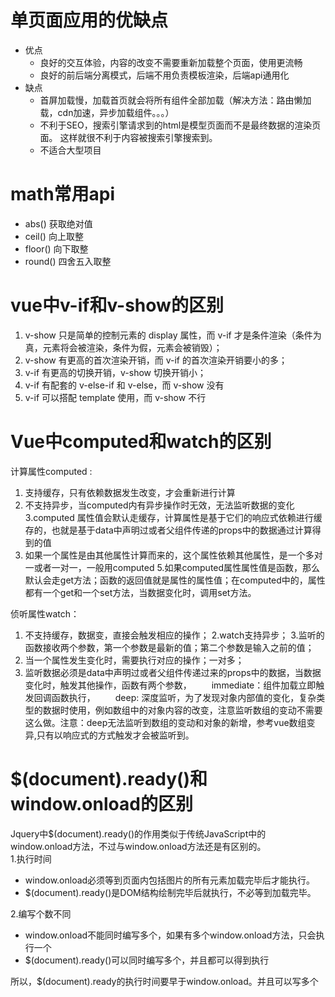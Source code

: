 # 单页面应用的优缺点
+ 优点
    + 良好的交互体验，内容的改变不需要重新加载整个页面，使用更流畅
    + 良好的前后端分离模式，后端不用负责模板渲染，后端api通用化
+ 缺点
    + 首屏加载慢，加载首页就会将所有组件全部加载（解决方法：路由懒加载，cdn加速，异步加载组件。。。）
    + 不利于SEO，搜索引擎请求到的html是模型页面而不是最终数据的渲染页面。 这样就很不利于内容被搜索引擎搜索到。
    + 不适合大型项目
# math常用api
+ abs()  获取绝对值
+ ceil()  向上取整
+ floor()  向下取整
+ round()  四舍五入取整
# vue中v-if和v-show的区别
1. v-show 只是简单的控制元素的 display 属性，而 v-if 才是条件渲染（条件为真，元素将会被渲染，条件为假，元素会被销毁）；
2. v-show 有更高的首次渲染开销，而 v-if 的首次渲染开销要小的多；
3. v-if 有更高的切换开销，v-show 切换开销小；
4. v-if 有配套的 v-else-if 和 v-else，而 v-show 没有
5. v-if 可以搭配 template 使用，而 v-show 不行
# Vue中computed和watch的区别
计算属性computed : 
1. 支持缓存，只有依赖数据发生改变，才会重新进行计算
2. 不支持异步，当computed内有异步操作时无效，无法监听数据的变化
3.computed 属性值会默认走缓存，计算属性是基于它们的响应式依赖进行缓存的，也就是基于data中声明过或者父组件传递的props中的数据通过计算得到的值
4. 如果一个属性是由其他属性计算而来的，这个属性依赖其他属性，是一个多对一或者一对一，一般用computed
5.如果computed属性属性值是函数，那么默认会走get方法；函数的返回值就是属性的属性值；在computed中的，属性都有一个get和一个set方法，当数据变化时，调用set方法。  

侦听属性watch：
1. 不支持缓存，数据变，直接会触发相应的操作；
2.watch支持异步；
3.监听的函数接收两个参数，第一个参数是最新的值；第二个参数是输入之前的值；
4. 当一个属性发生变化时，需要执行对应的操作；一对多；
5. 监听数据必须是data中声明过或者父组件传递过来的props中的数据，当数据变化时，触发其他操作，函数有两个参数，
　　immediate：组件加载立即触发回调函数执行，
　　deep: 深度监听，为了发现对象内部值的变化，复杂类型的数据时使用，例如数组中的对象内容的改变，注意监听数组的变动不需要这么做。注意：deep无法监听到数组的变动和对象的新增，参考vue数组变异,只有以响应式的方式触发才会被监听到。
# $(document).ready()和window.onload的区别
Jquery中$(document).ready()的作用类似于传统JavaScript中的window.onload方法，不过与window.onload方法还是有区别的。  
1.执行时间 
+ window.onload必须等到页面内包括图片的所有元素加载完毕后才能执行。 
+ $(document).ready()是DOM结构绘制完毕后就执行，不必等到加载完毕。 

2.编写个数不同 
+ window.onload不能同时编写多个，如果有多个window.onload方法，只会执行一个 
+ $(document).ready()可以同时编写多个，并且都可以得到执行 

所以，$(document).ready的执行时间要早于window.onload。并且可以写多个